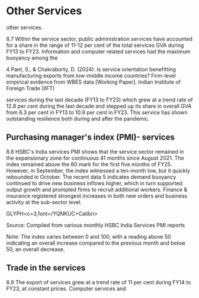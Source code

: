 # Other Services

other services.

8.7 Within  the  service  sector,  public  administration  services  have  accounted  for  a share in the range of 11-12 per cent of the total services GVA during FY13 to FY23. Information and computer related services had the maximum buoyancy among the

4  Pant, S., &amp; Chakraborty, D. (2024). Is service orientation benefitting manufacturing exports from low-middle income countries? Firm-level empirical evidence from WBES data [Working Paper]. Indian Institute of Foreign Trade (IIFT)

services during the last decade (FY13 to FY23) which grew at a trend rate of 12.8 per cent during the last decade and stepped up its share in overall GVA from 6.3 per cent in FY13 to 10.9 per cent in FY23. This service has shown outstanding resilience both during and after the pandemic.

## Purchasing manager's index (PMI)- services

8.8 HSBC's  India  services  PMI  shows  that  the  service  sector  remained  in  the expansionary zone for continuous 41 months since August 2021. The index remained above the 60 mark for the first five months of FY25. However, in September, the index witnessed  a  ten-month  low,  but  it  quickly  rebounded  in  October.  The  recent  data 5 indicates  demand  buoyancy  continued  to  drive  new  business  inflows  higher,  which in  turn  supported output growth and prompted firms to recruit additional workers. Finance &amp; insurance registered strongest increases in both new orders and business activity at the sub-sector level.

<!-- image -->

GLYPH&lt;c=3,font=/YQNKUC+Calibri&gt;

Source: Compiled from various monthly HSBC India Services PMI reports

Note: The index varies between 0 and 100, with a reading above 50 indicating an overall increase compared to the previous month and below 50, an overall decrease.

## Trade in the services

8.9 The export of services grew at a trend rate of 11 per cent during FY14 to FY23, at constant prices. Computer services and